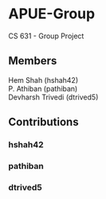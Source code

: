 # APUE-Group
CS 631 - Group Project


## Members
Hem Shah (hshah42)  
P. Athiban (pathiban)  
Devharsh Trivedi (dtrived5)


## Contributions

### hshah42

### pathiban

### dtrived5
